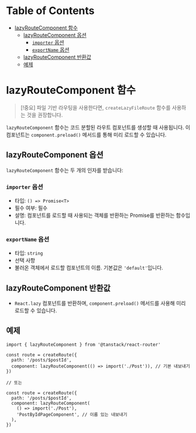 # Table of Contents

- [lazyRouteComponent 함수](#lazyroutecomponent-함수)
  - [lazyRouteComponent 옵션](#lazyroutecomponent-옵션)
    - [`importer` 옵션](#importer-옵션)
    - [`exportName` 옵션](#exportname-옵션)
  - [lazyRouteComponent 반환값](#lazyroutecomponent-반환값)
  - [예제](#예제)

# lazyRouteComponent 함수

> [!중요]
> 파일 기반 라우팅을 사용한다면, `createLazyFileRoute` 함수를 사용하는 것을 권장합니다.

`lazyRouteComponent` 함수는 코드 분할된 라우트 컴포넌트를 생성할 때 사용됩니다. 이 컴포넌트는 `component.preload()` 메서드를 통해 미리 로드할 수 있습니다.


## lazyRouteComponent 옵션

`lazyRouteComponent` 함수는 두 개의 인자를 받습니다:


### `importer` 옵션

- 타입: `() => Promise<T>`
- 필수 여부: 필수
- 설명: 컴포넌트를 로드할 때 사용되는 객체를 반환하는 Promise를 반환하는 함수입니다.


### `exportName` 옵션

- 타입: `string`
- 선택 사항
- 불러온 객체에서 로드할 컴포넌트의 이름. 기본값은 `'default'`입니다.


## lazyRouteComponent 반환값

- `React.lazy` 컴포넌트를 반환하며, `component.preload()` 메서드를 사용해 미리 로드할 수 있습니다.


## 예제

```tsx
import { lazyRouteComponent } from '@tanstack/react-router'

const route = createRoute({
  path: '/posts/$postId',
  component: lazyRouteComponent(() => import('./Post')), // 기본 내보내기
})

// 또는

const route = createRoute({
  path: '/posts/$postId',
  component: lazyRouteComponent(
    () => import('./Post'),
    'PostByIdPageComponent', // 이름 있는 내보내기
  ),
})
```


